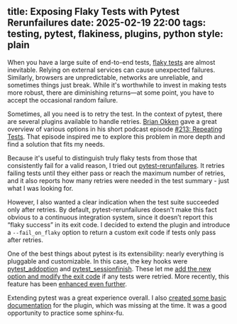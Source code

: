 title: Exposing Flaky Tests with Pytest Rerunfailures
date: 2025-02-19 22:00
tags: testing, pytest, flakiness, plugins, python
style: plain
---

When you have a large suite of end-to-end
tests, [flaky tests](https://docs.pytest.org/en/stable/explanation/flaky.html)
are almost inevitable. Relying on external services can cause unexpected
failures. Similarly, browsers are unpredictable, networks are unreliable, and
sometimes things just break. While it's worthwhile to invest in making tests
more robust, there are diminishing returns—at some point, you have to accept the
occasional random failure.

Sometimes, all you need is to retry the test. In the context of pytest, there
are several plugins available to handle
retries. [Brian Okken](https://pythontest.com/) gave a great overview of
various options in his short podcast
episode [#213: Repeating Tests](https://testandcode.com/213). That episode
inspired me to explore this problem in more depth and find a solution that fits
my needs.

Because it's useful to distinguish truly flaky tests from those that
consistently fail for a valid reason, I tried
out [pytest-rerunfailures](https://pypi.org/project/pytest-rerunfailures/). It
retries failing tests until they either pass or reach the maximum number of
retries, and it also reports how many retries were needed in the test
summary - just what I was looking for.

However, I also wanted a clear indication when the test suite succeeded only
after retries. By default, pytest-rerunfailures doesn't make this fact obvious
to a continuous integration system, since it doesn’t report this “flaky success”
in its exit code. I decided to extend the plugin and introduce a
`--fail_on_flaky` option to return a custom exit code if tests only pass after
retries.

One of the best things about pytest is its extensibility: nearly everything is
pluggable and customizable. In this case, the key hooks
were [pytest_addoption](https://docs.pytest.org/en/stable/reference/reference.html#pytest.hookspec.pytest_addoption)
and [pytest_sessionfinish](https://docs.pytest.org/en/stable/reference/reference.html#pytest.hookspec.pytest_sessionfinish).
These let
me [add the new option and modify the exit code](https://github.com/pytest-dev/pytest-rerunfailures/pull/276)
if any tests were retried. More recently, this feature has
been [enhanced even further](https://github.com/pytest-dev/pytest-rerunfailures/pull/288).

Extending pytest was a great experience overall. I also [created some basic
documentation](https://github.com/pytest-dev/pytest-rerunfailures/pull/283) for
the plugin, which was missing at the time. It was a good opportunity to practice
some sphinx-fu.
